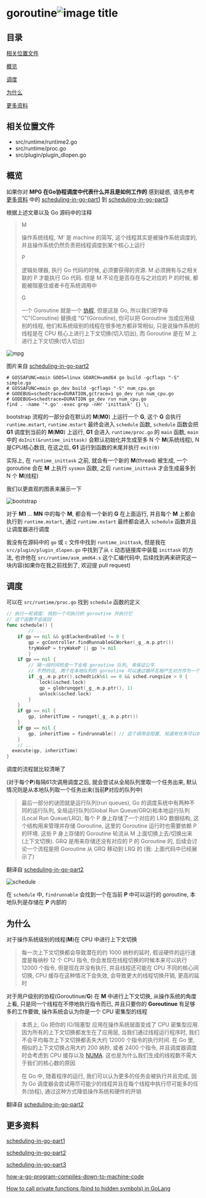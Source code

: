 # goroutine![image title](http://www.zpoint.xyz:8080/count/tag.svg?url=github%2Fgo-Internals%2F/runtime/goroutine_cn)

## 目录

[相关位置文件](#相关位置文件)

[概览](#概览)

[调度](#调度)

[为什么](#为什么)

[更多资料](#更多资料)

## 相关位置文件

* src/runtime/runtime2.go
* src/runtime/proc.go
* src/plugin/plugin_dlopen.go

## 概览

如果你对 **MPG 在Go协程调度中代表什么并且是如何工作的** 感到疑惑, 请先参考 [更多资料](#更多资料) 中的 [scheduling-in-go-part1](https://www.ardanlabs.com/blog/2018/08/scheduling-in-go-part1.html) 到 [scheduling-in-go-part3](https://www.ardanlabs.com/blog/2018/12/scheduling-in-go-part3.html) 

根据上述文章以及 Go 源码中的注释

> M
>
> 操作系统线程,  ‘M’ 是 machine 的简写, 这个线程其实是被操作系统调度的, 并且操作系统仍然负责把线程调度到某个核心上运行
>
> P
>
> 逻辑处理器, 执行 Go 代码的时候, 必须要获得的资源. M 必须拥有与之相关联的 P 才能执行 Go 代码. 但是 M 不论在是否存在与之对应的 P 的时候, 都能被阻塞住或者卡在系统调用中
>
> G
>
> 一个 Goroutine 就是一个 [协程](https://zh.wikipedia.org/wiki/%E5%8D%8F%E7%A8%8B), 但是这是 Go, 所以我们把字母 “C”(Coroutine) 替换成 “G”(Goroutine), 你可以把 Goroutine 当成应用级别的线程, 他们和系统级别的线程在很多地方都非常相似, 只是说操作系统的线程是在 CPU 核心上进行上下文切换(切入切出), 而 Goroutine 是在 M 上进行上下文切换(切入切出)



![mpg](./mpg.png)

图片来自 [scheduling-in-go-part2](https://www.ardanlabs.com/blog/2018/08/scheduling-in-go-part2.html)

```shell
# GOSSAFUNC=main GOOS=linux GOARCH=amd64 go build -gcflags "-S" simple.go
# GOSSAFUNC=main go_dev build -gcflags "-S" num_cpu.go
# GODEBUG=schedtrace=DURATION,gctrace=1 go_dev run num_cpu.go
# GODEBUG=schedtrace=DURATION go_dev run num_cpu.go
find . -name '*.go' -exec grep -nHr 'inittask' {} \;
```

bootstrap 流程的一部分会在默认的 **M**(**M0**) 上运行一个 **G**, 这个 **G** 会执行 `runtime.mstart`, `runtime.mstart` 最终会进入 `schedule` 函数, `schedule` 函数会把 **G1** 调度到当前的 **M**(**M0**) 上运行, **G1** 会进入  `runtime/proc.go` 的 `main` 函数, `main` 中的 `doInit(&runtime_inittask)` 会默认初始化并生成至多 N 个 **M**(系统线程), N 是CPU核心数目, 在这之后, **G1** 运行到函数的末尾并执行 `exit(0)`

实际上, 在 `runtime_inittask` 之前, 就会有一个新的  **M**(thread) 被生成, 一个 goroutine 会在 **M** 上执行 `sysmon` 函数, 之后 `runtime_inittask` 才会生成最多到 N 个 **M**(线程)

我们以更直观的图表来展示一下

![bootstrap](./bootstrap.png)

对于 **M1** ... **MN** 中的每个 **M**, 都会有一个新的 **G** 在上面运行, 并且每个 **M** 上都会执行到 `runtime.mstart`, 通过 `runtime.mstart` 最终都会进入 `schedule` 函数并且让调度器进行调度

我没有在源码中的 `go` 或 `c` 文件中找到 `runtime_inittask`, 但是我在 `src/plugin/plugin_dlopen.go` 中找到了从 `c` 动态链接库中装载 `inittask` 的方法, 也许他在 `src/runtime/asm_amd64.s` 这个汇编代码中, 后续找到再来研究这一块内容(如果你在我之前找到了, 欢迎提 pull request)

## 调度

可以在  `src/runtime/proc.go` 找到  `schedule` 函数的定义

```go
// 执行一轮调度: 找到一个可执行的 goroutine 并执行它
// 这个函数不会返回
func schedule() {
		// ...
  	if gp == nil && gcBlackenEnabled != 0 {
		gp = gcController.findRunnableGCWorker(_g_.m.p.ptr())
		tryWakeP = tryWakeP || gp != nil
		}
  	if gp == nil {
		// 隔一段时间检查一下全局 goroutine 队列, 来保证公平
		// 不然的话, 两个在本地队列的 goroutine 可以通过循环互相产生对方作为一个新的 goroutine 的方式, 来让本地队列永远有任务运行
		if _g_.m.p.ptr().schedtick%61 == 0 && sched.runqsize > 0 {
			lock(&sched.lock)
			gp = globrunqget(_g_.m.p.ptr(), 1)
			unlock(&sched.lock)
		}
	}
	if gp == nil {
		gp, inheritTime = runqget(_g_.m.p.ptr())
	}
	if gp == nil {
		gp, inheritTime = findrunnable() // 这个调用会阻塞, 知道有任务可以执行为止才返回
	}
	// ...
  execute(gp, inheritTime)
}
```

调度的流程就比较清晰了

(对于每个**P**)每隔61次调用调度之后, 就会尝试从全局队列里取一个任务出来, 默认情况则是从本地队列取一个任务出来(当前**P**对应的队列中)

> 最后一部分的谜团就是运行队列(run queues), Go 的调度系统中有两种不同的运行队列, 全局运行队列(Global Run Queue/GRQ)和本地运行队列(Local Run Queue/LRQ), 每个 P 身上存储了一个对应的 LRQ 数据结构, 这个结构用来管理并存储 Goroutine, 这里的 Goroutine 运行时也需要依赖 P 的环境. 这些 P 身上存储的 Goroutine 轮流从 M 上面切换上去/切换出来(上下文切换). GRQ 是用来存储还没有对应的 P 的 Goroutine 的, 后续会讨论一个流程是把 Goroutine 从 GRQ 移动到 LRQ 的 (我: 上面代码中已经展示了)

翻译自 [scheduling-in-go-part2](https://www.ardanlabs.com/blog/2018/08/scheduling-in-go-part2.html)

![schedule](./schedule.png)



在 `schedule` 中, `findrunnable` 会找到一个在当前 **P** 中可以运行的 goroutine, 本地队列是存储在 **P** 内部的

## 为什么

对于操作系统级别的线程(**M**)在 CPU 中进行上下文切换

> 每一次上下文切换都会导致潜在的约 1000 纳秒的延时, 假设硬件的运行速度是每纳秒 12 个 CPU 指令, 你会发现在线程切换的时候本来可以执行 12000 个指令, 但是现在并没有执行, 并且线程还可能在 CPU 不同的核心间切换, CPU 缓存在这种情况下会失效, 会导致更大的线程切换开销, 更高的延时

对于用户级别的协程(Goroutinue/**G**) 在 **M** 中进行上下文切换, 从操作系统的角度上看, 只是同一个线程在不停地执行指令而已, 并且只要你的 **Goroutinue** 有足够多的工作要做, 操作系统会认为你是一个 CPU 密集型的线程

> 本质上, Go 把你的 IO/阻塞型 应用在操作系统层面变成了 CPU 密集型应用. 因为所有的上下文切换都发生在了应用层, 当我们通过线程运行程序时, 我们不会平均每次上下文切换都丢失大约 12000 个指令的执行时间. 在 Go 里, 相似的上下文切换占用大约 200 纳秒, 或者 2400 个指令,  并且调度器调度时会考虑到 CPU 缓存以及 [NUMA](http://frankdenneman.nl/2016/07/07/numa-deep-dive-part-1-uma-numa). 这也是为什么我们生成的线程数不需大于我们的核心数的原因
>
> 在 Go 中, 随着程序的运行, 我们可以认为更多的任务会被执行并且完成, 因为 Go 调度器会尝试用尽可能少的线程并且在每个线程中执行尽可能多的任务(协程), 通过这种方式降低操作系统和硬件的开销

翻译自 [scheduling-in-go-part2](https://www.ardanlabs.com/blog/2018/08/scheduling-in-go-part2.html)



 ## 更多资料

[scheduling-in-go-part1](https://www.ardanlabs.com/blog/2018/08/scheduling-in-go-part1.html)

[scheduling-in-go-part2](https://www.ardanlabs.com/blog/2018/08/scheduling-in-go-part2.html)

[scheduling-in-go-part3](https://www.ardanlabs.com/blog/2018/12/scheduling-in-go-part3.html)

[how-a-go-program-compiles-down-to-machine-code](https://getstream.io/blog/how-a-go-program-compiles-down-to-machine-code/)

[How to call private functions (bind to hidden symbols) in GoLang](https://sitano.github.io/2016/04/28/golang-private/)

